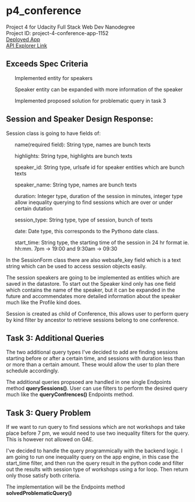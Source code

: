 <h1>p4_conference</h1>
Project 4 for Udacity Full Stack Web Dev Nanodegree</br>
Project ID: project-4-conference-app-1152</br>
<a href="https://project-4-conference-app-1152.appspot.com/">Deployed App</a></br>
<a href="https://project-4-conference-app-1152.appspot.com/_ah/api/explorer">API Explorer Link</a></br>

<h2>Exceeds Spec Criteria</h2>
<ul>Implemented entity for speakers</ul>
<ul>Speaker entity can be expanded with more information of the speaker</ul>
<ul>Implemented proposed solution for problematic query in task 3</ul>

<h2>Session and Speaker Design Response:</h2>
<p>Session class is going to have fields of:
<ul>name(required field): String type, names are bunch texts</ul>
<ul>highlights: String type, highlights are bunch texts</ul>
<ul>speaker_id: String type, urlsafe id for speaker entities which are bunch texts</ul>
<ul>speaker_name: String type, names are bunch texts</ul>
<ul>duration: Integer type, duration of the session in minutes, integer type allow inequality querying to find sessions which are over or under certain dutation</ul>
<ul>session_type: String type, type of session, bunch of texts</ul>
<ul>date: Date type, this corresponds to the Pythono date class.</ul>
<ul>start_time: String type, the starting time of the session in 24 hr format ie. hh:mm. 7pm -> 19:00 and 9:30am -> 09:30</ul>
</p>
<p>In the SessionForm class there are also websafe_key field which is a text string which can be used to access session objects easily.</p>

<p>The session speakers are going to be implemented as entities which are saved in the datastore. To start out the Speaker kind only has one field which contains the name of the speaker, but it can be expanded in the future and accommendates more detailed information about the speaker much like the Profile kind does.</p>

<p>Session is created as child of Conference, this allows user to perform query by kind filter by ancestor to retrieve sessions belong to one conference.</p>

<h2>Task 3: Additional Queries</h2>
<p>The two additional query types I've decided to add are finding sessions starting before or after a certain time, and sessions with duration less than or more than a certain amount. These would allow the user to plan there schedule accordingly.</p>
<p>The additional queries propsoed are handled in one single Endpoints method <b>querySessions()</b>. User can use filters to perform the desired query much like the <b>queryConfrences()</b> Endpoints method.</p>

<h2>Task 3: Query Problem</h2>
<p>If we want to run query to find sessions which are not workshops and take place before 7 pm, we would need to use two inequality filters for the query. This is however not allowed on GAE.</p>
<p>I've decided to handle the query programmically with the backend logic. I am going to run one inequality query on the app engine, in this case the start_time filter, and then run the query result in the python code and filter out the results with session type of workshops using a for loop. Then return only those satisfy both criteria.</p>
<p>The implementation will be the Endpoints method <b>solvedProblematicQuery()</b></p>
